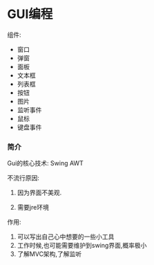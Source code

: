 # GUI编程

组件:

- 窗口
- 弹窗
- 面板
- 文本框
- 列表框
- 按钮
- 图片
- 监听事件
- 鼠标
- 键盘事件



### 简介

Gui的核心技术: Swing AWT

不流行原因:

1. 因为界面不美观.

2. 需要jre环境

作用:

1. 可以写出自己心中想要的一些小工具
2. 工作时候,也可能需要维护到swing界面,概率极小
3. 了解MVC架构,了解监听


